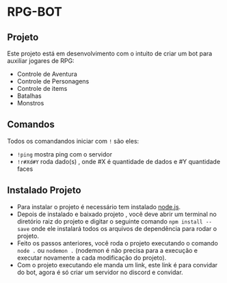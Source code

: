 # RPG-BOT

## Projeto

Este projeto está em desenvolvimento com o intuito de criar um bot para auxiliar jogares de RPG:
* Controle de Aventura
* Controle de Personagens
* Controle de items
* Batalhas
* Monstros

## Comandos

Todos os comandandos iniciar com `!` são eles:
* `!ping` mostra ping com o servidor
* `!r#Xd#Y` roda dado(s) , onde #X é quantidade de dados e #Y quantidade faces

## Instalado Projeto
* Para instalar o projeto é necessário tem instalado [node.js](https://nodejs.org/en/).
* Depois de instalado e baixado projeto , você deve abrir um terminal no diretório raiz do projeto e digitar o seguinte comando `npm install --save` onde ele instalará todos os arquivos de dependência para rodar o projeto.
* Feito os passos anteriores, você roda o projeto executando o comando `node .` ou `nodemon .` (nodemon é não precisa para a execução e executar novamente a cada modificação do projeto).
* Com o projeto executando ele manda um link, este link é para convidar do bot, agora é só criar um servidor no discord e convidar.
